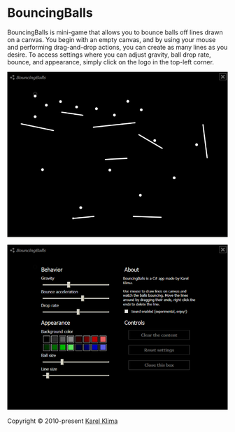 # BouncingBalls

BouncingBalls is mini-game that allows you to bounce balls off lines drawn on a canvas. You begin with an empty canvas, and by using your mouse and performing drag-and-drop actions, you can create as many lines as you desire. To access settings where you can adjust gravity, ball drop rate, bounce, and appearance, simply click on the logo in the top-left corner.

![Playground](Dokumentace/Screenshoty/bouncingballs.png)

![Settings](Dokumentace/Screenshoty//settings.png)

Copyright © 2010-present [Karel Klima](https://karelklima.com)
